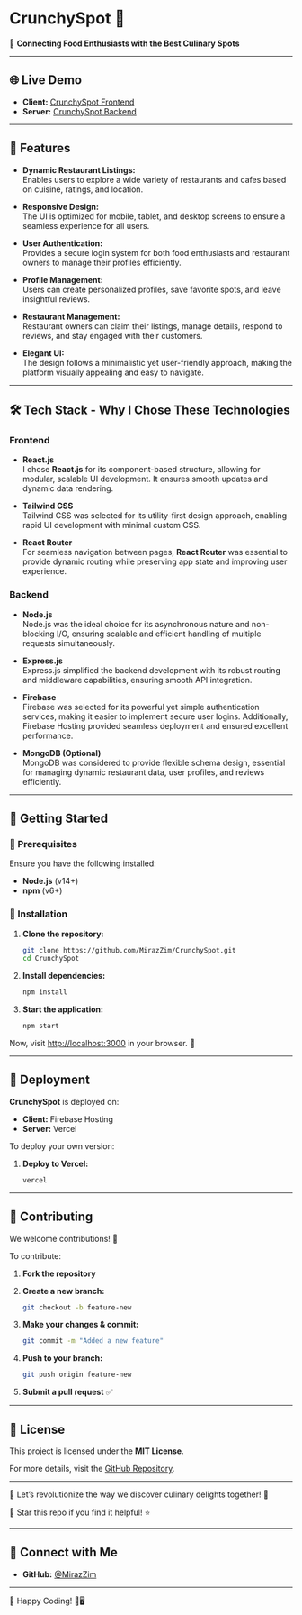 # CrunchySpot 🍔

🚀 **Connecting Food Enthusiasts with the Best Culinary Spots**

---

## 🌐 Live Demo

- **Client:** [CrunchySpot Frontend](https://crunchyspot-22124.web.app)
- **Server:** [CrunchySpot Backend](https://crunchy-spot-server.vercel.app)

---

## 📌 Features

- **Dynamic Restaurant Listings:**  
  Enables users to explore a wide variety of restaurants and cafes based on cuisine, ratings, and location.

- **Responsive Design:**  
  The UI is optimized for mobile, tablet, and desktop screens to ensure a seamless experience for all users.

- **User Authentication:**  
  Provides a secure login system for both food enthusiasts and restaurant owners to manage their profiles efficiently.

- **Profile Management:**  
  Users can create personalized profiles, save favorite spots, and leave insightful reviews.

- **Restaurant Management:**  
  Restaurant owners can claim their listings, manage details, respond to reviews, and stay engaged with their customers.

- **Elegant UI:**  
  The design follows a minimalistic yet user-friendly approach, making the platform visually appealing and easy to navigate.

---

## 🛠️ Tech Stack - Why I Chose These Technologies

### **Frontend**

- **React.js**  
  I chose **React.js** for its component-based structure, allowing for modular, scalable UI development. It ensures smooth updates and dynamic data rendering.

- **Tailwind CSS**  
  Tailwind CSS was selected for its utility-first design approach, enabling rapid UI development with minimal custom CSS.

- **React Router**  
  For seamless navigation between pages, **React Router** was essential to provide dynamic routing while preserving app state and improving user experience.

### **Backend**

- **Node.js**  
  Node.js was the ideal choice for its asynchronous nature and non-blocking I/O, ensuring scalable and efficient handling of multiple requests simultaneously.

- **Express.js**  
  Express.js simplified the backend development with its robust routing and middleware capabilities, ensuring smooth API integration.

- **Firebase**  
  Firebase was selected for its powerful yet simple authentication services, making it easier to implement secure user logins. Additionally, Firebase Hosting provided seamless deployment and ensured excellent performance.

- **MongoDB (Optional)**  
  MongoDB was considered to provide flexible schema design, essential for managing dynamic restaurant data, user profiles, and reviews efficiently.

---

## 🚀 Getting Started

### 🔹 Prerequisites
Ensure you have the following installed:

- **Node.js** (v14+)
- **npm** (v6+)

### 🔹 Installation

1. **Clone the repository:**

   ```bash
   git clone https://github.com/MirazZim/CrunchySpot.git
   cd CrunchySpot
   ```

2. **Install dependencies:**

   ```bash
   npm install
   ```

3. **Start the application:**

   ```bash
   npm start
   ```

Now, visit [http://localhost:3000](http://localhost:3000) in your browser. 🎉

---

## 🚀 Deployment

**CrunchySpot** is deployed on:

- **Client:** Firebase Hosting
- **Server:** Vercel

To deploy your own version:

1. **Deploy to Vercel:**

   ```bash
   vercel
   ```

---

## 🤝 Contributing

We welcome contributions! 🚀

To contribute:

1. **Fork the repository**
2. **Create a new branch:**

   ```bash
   git checkout -b feature-new
   ```

3. **Make your changes & commit:**

   ```bash
   git commit -m "Added a new feature"
   ```

4. **Push to your branch:**

   ```bash
   git push origin feature-new
   ```

5. **Submit a pull request** ✅

---

## 📝 License

This project is licensed under the **MIT License**.

For more details, visit the [GitHub Repository](https://github.com/MirazZim/CrunchySpot).

---

🚀 Let’s revolutionize the way we discover culinary delights together! 🚀

💙 Star this repo if you find it helpful! ⭐

---

## 📩 Connect with Me

- **GitHub:** [@MirazZim](https://github.com/MirazZim)

---

🔗 Happy Coding! 🚀🖥

